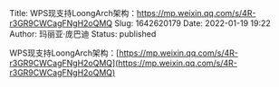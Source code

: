Title: WPS现支持LoongArch架构：https://mp.weixin.qq.com/s/4R-r3GR9CWCagFNgH2oQMQ
Slug: 1642620179
Date: 2022-01-19 19:22
Author: 玛丽亚·庞巴迪
Status: published

WPS现支持LoongArch架构：[https://mp.weixin.qq.com/s/4R-r3GR9CWCagFNgH2oQMQ](https://mp.weixin.qq.com/s/4R-r3GR9CWCagFNgH2oQMQ)
